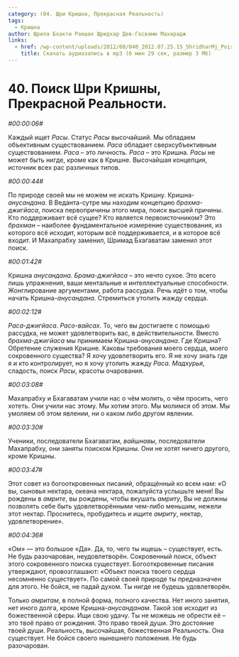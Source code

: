 ```yaml
---
category: (04. Шри Кришна, Прекрасная Реальность)
tags:
  - Кришна
author: Шрила Бхакти Ракшак Шридхар Дев-Госвами Махарадж
links:
  - href: /wp-content/uploads/2012/08/040_2012.07.25.15_ShridharMj_Poisk_Shri_Krishny_Prekrasnoy_Realnosti-.mp3
    title: Скачать аудиозапись в mp3 (6 мин 29 сек, размер 3 Мб)
---
```


# 40. Поиск Шри Кришны, Прекрасной Реальности.

*#00:00:06#*

Каждый ищет *Расы*. Статус *Расы* высочайший. Мы обладаем объективным существованием. *Раса* обладает сверхсубъективным существованием. *Раса* – это личность. *Раса* – это Кришна. *Расы* не может быть нигде, кроме как в Кришне. Высочайшая концепция, источник всех рас различных типов.

*#00:00:44#*

По природе своей мы не можем не искать Кришну. Кришна-*анусандана*. В Веданта-сутре мы находим концепцию *брахма-джигйаса*, поиска первопричины этого мира, поиск высшей причины. Кто поддерживает всё сущее? Кто является первоисточником? Это *брахман* – наиболее фундаментальное измерение существования, из которого всё исходит, которым всё поддерживается, и в которое всё входит. И Махапрабху заменил, Шримад Бхагаватам заменил этот поиск.

*#00:01:42#*

Кришна *анусандана*. *Брама-джигйаса* – это нечто сухое. Это всего лишь упражнения, ваши ментальные и интеллектуальные способности. Жонглирование аргументами, работа рассудка. Речь идёт о том, чтобы начать Кришна-*анусандана*. Стремиться утолить жажду сердца.

*#00:02:12#*

*Раса-джигйаса*. *Расо-вайсах*. То, чего вы достигаете с помощью рассудка, не может удовлетворить вас, в действительности. Вместо *брахма-джигйаса* мы принимаем Кришна-*анусандана*. Где Кришна? Обретение служения Кришне. Каковы требования моего сердца, моего сокровенного существа? Я хочу удовлетворить его. Я не хочу знать где я и кто контролирует, но я хочу утолить жажду *Раса*. *Мадхурья*, сладость, поиск *Расы*, красоты очарования.

*#00:03:08#*

Махапрабху и Бхагаватам учили нас о чём молить, о чём просить, чего хотеть. Они учили нас этому. Мы хотим этого. Мы молимся об этом. Мы умоляем об этом явлении, ни о каком либо другом явлении.

*#00:03:30#*

Ученики, последователи Бхагаватам, *вайшнавы*, последователи Махапрабху, они заняты поиском Кришны. Они не хотят ничего другого, кроме Кришны.

*#00:03:47#*

Этот совет из богооткровенных писаний, обращённый ко всем нам: «О вы, сыновья нектара, океана нектара, пожалуйста услышьте меня! Вы рождены в *амрите*, вы рождены, чтобы вкушать *амриту*, Вы не должны позволять себе быть удовлетворёнными чем-либо меньшим, нежели этот нектар. Проснитесь, пробудитесь и ищите *амриту*, нектар, удовлетворение».

*#00:04:36#*

«Ом» — это большое «Да». Да, то, чего ты ищешь – существует, есть. Не будь разочарован, неудовлетворён. Сокровенный поиск, объект этого сокровенного поиска существует. Богооткровенные писания утверждают, провозглашают: «Объект поиска твоего сердца несомненно существует». По самой своей природе ты предназначен для этого. Не бойся, не падай духом. Ты нигде не будешь удовлетворён.

Только *амритам*, в полной форма, полного качества. Нет иного занятия, нет иного долга, кроме Кришна-*анусанданам*. Такой зов исходит из божественной сферы. Ищи свою удачу. Ты не можешь не обрести её – это твоё право от рождения. Это право твоей души. Это достояние твоей души. Реальность, высочайшая, божественная Реальность. Она существует. Не бойся своего нынешнего положения. Не будь разочарован.


